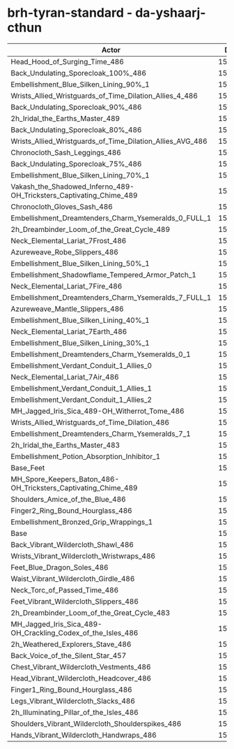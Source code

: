 # brh-tyran-standard - da-yshaarj-cthun
| Actor | DPS | Increase |
|---|:---:|:---:|
|Head_Hood_of_Surging_Time_486|156536|1.78%|
|Back_Undulating_Sporecloak_100%_486|156021|1.45%|
|Embellishment_Blue_Silken_Lining_90%_1|155935|1.39%|
|Wrists_Allied_Wristguards_of_Time_Dilation_Allies_4_486|155855|1.34%|
|Back_Undulating_Sporecloak_90%_486|155821|1.32%|
|2h_Iridal_the_Earths_Master_489|155695|1.23%|
|Back_Undulating_Sporecloak_80%_486|155612|1.18%|
|Wrists_Allied_Wristguards_of_Time_Dilation_Allies_AVG_486|155579|1.16%|
|Chronocloth_Sash_Leggings_486|155575|1.16%|
|Back_Undulating_Sporecloak_75%_486|155503|1.11%|
|Embellishment_Blue_Silken_Lining_70%_1|155459|1.08%|
|Vakash_the_Shadowed_Inferno_489-OH_Tricksters_Captivating_Chime_489|155396|1.04%|
|Chronocloth_Gloves_Sash_486|155315|0.99%|
|Embellishment_Dreamtenders_Charm_Ysemeralds_0_FULL_1|155131|0.87%|
|2h_Dreambinder_Loom_of_the_Great_Cycle_489|155104|0.85%|
|Neck_Elemental_Lariat_7Frost_486|155012|0.79%|
|Azureweave_Robe_Slippers_486|154994|0.78%|
|Embellishment_Blue_Silken_Lining_50%_1|154983|0.77%|
|Embellishment_Shadowflame_Tempered_Armor_Patch_1|154980|0.77%|
|Neck_Elemental_Lariat_7Fire_486|154974|0.77%|
|Embellishment_Dreamtenders_Charm_Ysemeralds_7_FULL_1|154791|0.65%|
|Azureweave_Mantle_Slippers_486|154763|0.63%|
|Embellishment_Blue_Silken_Lining_40%_1|154743|0.62%|
|Neck_Elemental_Lariat_7Earth_486|154661|0.56%|
|Embellishment_Blue_Silken_Lining_30%_1|154576|0.51%|
|Embellishment_Dreamtenders_Charm_Ysemeralds_0_1|154568|0.50%|
|Embellishment_Verdant_Conduit_1_Allies_0|154537|0.48%|
|Neck_Elemental_Lariat_7Air_486|154502|0.46%|
|Embellishment_Verdant_Conduit_1_Allies_1|154484|0.45%|
|Embellishment_Verdant_Conduit_1_Allies_2|154474|0.44%|
|MH_Jagged_Iris_Sica_489-OH_Witherrot_Tome_486|154462|0.43%|
|Wrists_Allied_Wristguards_of_Time_Dilation_486|154452|0.43%|
|Embellishment_Dreamtenders_Charm_Ysemeralds_7_1|154234|0.28%|
|2h_Iridal_the_Earths_Master_483|154195|0.26%|
|Embellishment_Potion_Absorption_Inhibitor_1|154159|0.24%|
|Base_Feet|154046|0.16%|
|MH_Spore_Keepers_Baton_486-OH_Tricksters_Captivating_Chime_489|153995|0.13%|
|Shoulders_Amice_of_the_Blue_486|153981|0.12%|
|Finger2_Ring_Bound_Hourglass_486|153916|0.08%|
|Embellishment_Bronzed_Grip_Wrappings_1|153867|0.05%|
|Base|153797|0.00%|
|Back_Vibrant_Wildercloth_Shawl_486|153761|-0.02%|
|Wrists_Vibrant_Wildercloth_Wristwraps_486|153760|-0.02%|
|Feet_Blue_Dragon_Soles_486|153726|-0.05%|
|Waist_Vibrant_Wildercloth_Girdle_486|153644|-0.10%|
|Neck_Torc_of_Passed_Time_486|153609|-0.12%|
|Feet_Vibrant_Wildercloth_Slippers_486|153534|-0.17%|
|2h_Dreambinder_Loom_of_the_Great_Cycle_483|153532|-0.17%|
|MH_Jagged_Iris_Sica_489-OH_Crackling_Codex_of_the_Isles_486|153494|-0.20%|
|2h_Weathered_Explorers_Stave_486|153488|-0.20%|
|Back_Voice_of_the_Silent_Star_457|153475|-0.21%|
|Chest_Vibrant_Wildercloth_Vestments_486|153428|-0.24%|
|Head_Vibrant_Wildercloth_Headcover_486|153428|-0.24%|
|Finger1_Ring_Bound_Hourglass_486|153263|-0.35%|
|Legs_Vibrant_Wildercloth_Slacks_486|153172|-0.41%|
|2h_Illuminating_Pillar_of_the_Isles_486|153144|-0.42%|
|Shoulders_Vibrant_Wildercloth_Shoulderspikes_486|153127|-0.44%|
|Hands_Vibrant_Wildercloth_Handwraps_486|153034|-0.50%|
